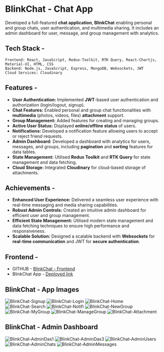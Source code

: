# BlinkChat - Chat App

Developed a full-featured **chat application**, **BlinkChat** enabling personal and group chats, user authentication, and multimedia sharing. It includes an admin dashboard for user, message, and group management with analytics.

## Tech Stack -    
    Frontend: React, JavaScript, Redux-Toolkit, RTK Query, React-Chartjs, Material-UI, HTML, CSS
    Backend: Node.js, JavaScript, Express, MongoDB, Websockets, JWT
    Cloud Services: Cloudinary


## Features -

- **User Authentication:** Implemented **JWT**-based user authentication and authorization (login/logout, signup).
- **Chat Features:** Enabled personal and group chat functionalities with **multimedia** (photos, videos, files) **attachment** support.
- **Group Management:** Added features for creating and managing groups.
- **Active User Status:** Displayed **online/offline status** of users.
- **Notifications:** Developed a notification feature allowing users to accept or reject friend requests.
- **Admin Dashboard:** Developed a dashboard with analytics for users, messages, and groups, including **pagination** and **sorting** features for data tables.
- **State Management:** Utilised **Redux Toolkit** and **RTK Query** for state management and data fetching.
- **Cloud Storage:** Integrated **Cloudinary** for cloud-based storage of attachments.


## Achievements - 

- **Enhanced User Experience:** Delivered a seamless user experience with real-time messaging and media sharing capabilities.
- **Robust Admin Controls:** Created an intuitive admin dashboard for efficient user and group management.
- **Efficient State Management:** Utilised modern state management and data fetching techniques to ensure high performance and responsiveness.
- **Scalable Solution:** Designed a scalable backend with **Websockets** for **real-time communication** and JWT for **secure authentication**.


## Frontend - 
- GITHUB - [BlinkChat - Frontend](https://github.com/Prafful33Tak/blinkchat-frontend)
- BlinkChat App - [Deployed link](https://blinkchat-frontend.vercel.app/)


## BlinkChat - App Images
![BlinkChat-Signup](https://github.com/Prafful33Tak/blinkchat-frontend/assets/88709400/dc0ffff9-738d-4567-ac2c-1b4c117d4ed4)
![BlinkChat-Login](https://github.com/Prafful33Tak/blinkchat-frontend/assets/88709400/08538118-d708-45d2-b228-4604cd19e674)
![BlinkChat-Home](https://github.com/Prafful33Tak/blinkchat-frontend/assets/88709400/4a880315-251f-41d8-9ad0-fb6c85002abd)
![BlinkChat-Search](https://github.com/Prafful33Tak/blinkchat-frontend/assets/88709400/a8ae0a9e-aca5-4fbd-aa10-7697f1aa6ada)
![BlinkChat-Notifi](https://github.com/Prafful33Tak/blinkchat-frontend/assets/88709400/12b533d4-e99c-47f4-bdd6-647ea0ed4081)
![BlinkChat-NewGroup](https://github.com/Prafful33Tak/blinkchat-frontend/assets/88709400/0bfbace9-3f72-4fa9-958b-35fc80099329)
![BlinkChat-MyGroup](https://github.com/Prafful33Tak/blinkchat-frontend/assets/88709400/a89d4746-5512-40be-850c-0fd4db949de3)
![BlinkChat-ManageGroup](https://github.com/Prafful33Tak/blinkchat-frontend/assets/88709400/1b9ca5ca-1252-472e-8381-e4114a6336f0)
![BlinkChat-Attachment](https://github.com/Prafful33Tak/blinkchat-frontend/assets/88709400/490e66ef-5a6b-4479-a355-ac68bd430f57)


## BlinkChat - Admin Dashboard
![BlinkChat-AdminDas1](https://github.com/Prafful33Tak/blinkchat-frontend/assets/88709400/3abee732-ed10-4b1f-9520-af1ebe682114)
![BlinkChat-AdminDas3](https://github.com/Prafful33Tak/blinkchat-backend/assets/88709400/f1a09daf-47c5-4d50-bb47-c4d6e503ccab)
![BlinkChat-AdminUsers](https://github.com/Prafful33Tak/blinkchat-frontend/assets/88709400/45ff7481-a87e-40c2-abd9-c22ab7a7ad5d)
![BlinkChat-AdminChats](https://github.com/Prafful33Tak/blinkchat-frontend/assets/88709400/0a3ea8df-7d86-4179-8127-eee090bc4d07)
![BlinkChat-AdminMessages](https://github.com/Prafful33Tak/blinkchat-frontend/assets/88709400/4f19a634-2333-4282-8fa2-921a26ff7eb4)
